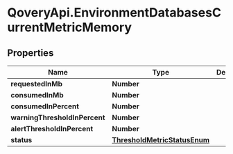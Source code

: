 # QoveryApi.EnvironmentDatabasesCurrentMetricMemory

## Properties

Name | Type | Description | Notes
------------ | ------------- | ------------- | -------------
**requestedInMb** | **Number** |  | [optional] 
**consumedInMb** | **Number** |  | [optional] 
**consumedInPercent** | **Number** |  | [optional] 
**warningThresholdInPercent** | **Number** |  | [optional] 
**alertThresholdInPercent** | **Number** |  | [optional] 
**status** | [**ThresholdMetricStatusEnum**](ThresholdMetricStatusEnum.md) |  | [optional] 


